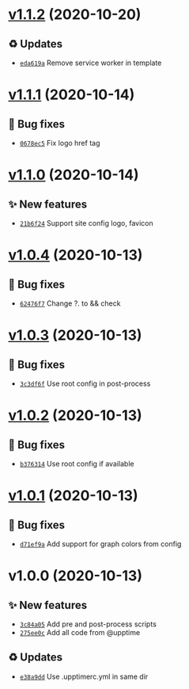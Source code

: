 # [v1.1.2](https://github.com/upptime/status-page/compare/v1.1.1...v1.1.2) (2020-10-20)

## ♻️ Updates

- [`eda619a`](https://github.com/upptime/status-page/commit/eda619a)  Remove service worker in template

# [v1.1.1](https://github.com/upptime/status-page/compare/v1.1.0...v1.1.1) (2020-10-14)

## 🐛 Bug fixes

- [`0678ec5`](https://github.com/upptime/status-page/commit/0678ec5)  Fix logo href tag

# [v1.1.0](https://github.com/upptime/status-page/compare/v1.0.4...v1.1.0) (2020-10-14)

## ✨ New features

- [`21b6f24`](https://github.com/upptime/status-page/commit/21b6f24)  Support site config logo, favicon

# [v1.0.4](https://github.com/upptime/status-page/compare/v1.0.3...v1.0.4) (2020-10-13)

## 🐛 Bug fixes

- [`62476f7`](https://github.com/upptime/status-page/commit/62476f7)  Change ?. to &amp;&amp; check

# [v1.0.3](https://github.com/upptime/status-page/compare/v1.0.2...v1.0.3) (2020-10-13)

## 🐛 Bug fixes

- [`3c3df6f`](https://github.com/upptime/status-page/commit/3c3df6f)  Use root config in post-process

# [v1.0.2](https://github.com/upptime/status-page/compare/v1.0.1...v1.0.2) (2020-10-13)

## 🐛 Bug fixes

- [`b376314`](https://github.com/upptime/status-page/commit/b376314)  Use root config if available

# [v1.0.1](https://github.com/upptime/status-page/compare/v1.0.0...v1.0.1) (2020-10-13)

## 🐛 Bug fixes

- [`d71ef9a`](https://github.com/upptime/status-page/commit/d71ef9a)  Add support for graph colors from config

# v1.0.0 (2020-10-13)

## ✨ New features

- [`3c84a05`](https://github.com/upptime/status-page/commit/3c84a05)  Add pre and post-process scripts
- [`275ee0c`](https://github.com/upptime/status-page/commit/275ee0c)  Add all code from @upptime

## ♻️ Updates

- [`e38a9dd`](https://github.com/upptime/status-page/commit/e38a9dd)  Use .upptimerc.yml in same dir
